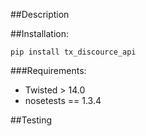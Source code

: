 ##Description

##Installation:

	pip install tx_discource_api

###Requirements:
 - Twisted > 14.0
 - nosetests == 1.3.4

##Testing